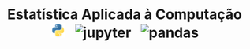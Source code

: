 <div align="center">

  <h1> Estatística Aplicada à Computação <br>
    <img src="https://raw.githubusercontent.com/devicons/devicon/master/icons/python/python-original.svg" alt="python "height=30/> &nbsp;
    <img src="https://4.bp.blogspot.com/-BD3ZGiGy9Ms/WuJdYMbSh3I/AAAAAAACPrc/jePCk-BAX_g3_BED91p_zFgqDBJ4lR_JQCLcBGAs/s1600/jupyter.png" alt="jupyter" height=30/> &nbsp;
    <img src="https://www.kindpng.com/picc/m/574-5747046_python-pandas-logo-transparent-hd-png-download.png" alt="pandas" height=30/>
  </h1>
</div>

